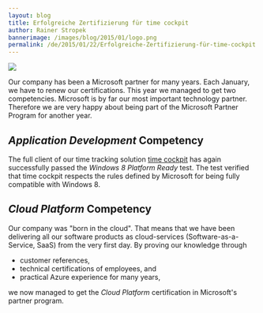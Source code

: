 ```yaml
---
layout: blog
title: Erfolgreiche Zertifizierung für time cockpit
author: Rainer Stropek
bannerimage: /images/blog/2015/01/logo.png
permalink: /de/2015/01/22/Erfolgreiche-Zertifizierung-für-time-cockpit
---
```


<p xmlns="http://www.w3.org/1999/xhtml">
  <img src="{{site.baseurl}}images/blog/2015/01/logo.png" />
</p><p xmlns="http://www.w3.org/1999/xhtml">Our company has been a Microsoft partner for many years. Each January, we have to renew our certifications. This year we managed to get two competencies. Microsoft is by far our most important technology partner. Therefore we are very happy about being part of the Microsoft Partner Program for another year.</p><h2 xmlns="http://www.w3.org/1999/xhtml">
  <em>Application Development</em> Competency</h2><p xmlns="http://www.w3.org/1999/xhtml">The full client of our time tracking solution <a href="http://www.timecockpit.com" target="_blank">time cockpit</a> has again successfully passed the <em>Windows 8 Platform Ready</em> test. The test verified that time cockpit respects the rules defined by Microsoft for being fully compatible with Windows 8.</p><h2 xmlns="http://www.w3.org/1999/xhtml">
  <em>Cloud Platform</em> Competency</h2><p xmlns="http://www.w3.org/1999/xhtml">Our company was "born in the cloud". That means that we have been delivering all our software products as cloud-services (Software-as-a-Service, SaaS) from the very first day. By proving our knowledge through</p><ul xmlns="http://www.w3.org/1999/xhtml">
  <li>customer references,</li>
  <li>technical certifications of employees, and</li>
  <li>practical Azure experience for many years,</li>
</ul>

we now managed to get the <em xmlns="http://www.w3.org/1999/xhtml">Cloud Platform</em> certification in Microsoft's partner program.

	